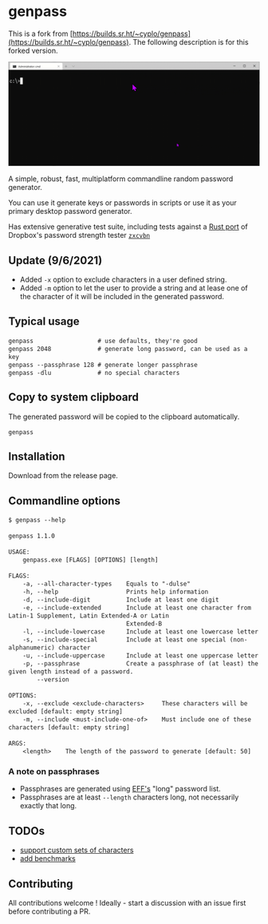 # genpass

This is a fork from [https://builds.sr.ht/~cyplo/genpass](https://builds.sr.ht/~cyplo/genpass). The following description is for this forked version.

![demo](https://github.com/0x7FFFFFFFFFFFFFFF/genpass/raw/master/genpass.gif "")


A simple, robust, fast, multiplatform commandline random password generator.

You can use it generate keys or passwords in scripts or use it as your primary desktop password generator.

Has extensive generative test suite, including tests against a [Rust port](https://crates.io/crates/zxcvbn) of Dropbox's password strength tester [`zxcvbn`](https://www.usenix.org/conference/usenixsecurity16/technical-sessions/presentation/wheeler)

## Update (9/6/2021)
* Added `-x` option to exclude characters in a user defined string.
* Added `-m` option to let the user to provide a string and at lease one of the character of it will be included in the generated password.

## Typical usage
```
genpass                  # use defaults, they're good
genpass 2048             # generate long password, can be used as a key
genpass --passphrase 128 # generate longer passphrase
genpass -dlu             # no special characters
```

## Copy to system clipboard

The generated password will be copied to the clipboard automatically.
```
genpass
```


## Installation
Download from the release page.

## Commandline options
```
$ genpass --help

genpass 1.1.0

USAGE:
    genpass.exe [FLAGS] [OPTIONS] [length]

FLAGS:
    -a, --all-character-types    Equals to "-dulse"
    -h, --help                   Prints help information
    -d, --include-digit          Include at least one digit
    -e, --include-extended       Include at least one character from Latin-1 Supplement, Latin Extended-A or Latin
                                 Extended-B
    -l, --include-lowercase      Include at least one lowercase letter
    -s, --include-special        Include at least one special (non-alphanumeric) character
    -u, --include-uppercase      Include at least one uppercase letter
    -p, --passphrase             Create a passphrase of (at least) the given length instead of a password.
        --version

OPTIONS:
    -x, --exclude <exclude-characters>     These characters will be excluded [default: empty string]
    -m, --include <must-include-one-of>    Must include one of these characters [default: empty string]

ARGS:
    <length>    The length of the password to generate [default: 50]
```

### A note on passphrases
* Passphrases are generated using [EFF's](https://www.eff.org/deeplinks/2016/07/new-wordlists-random-passphrases) "long" password list.
* Passphrases are at least `--length` characters long, not necessarily exactly that long.

## TODOs
* [support custom sets of characters](https://github.com/cyplo/genpass/issues/4)
* [add benchmarks](https://github.com/cyplo/genpass/issues/5)

## Contributing
All contributions welcome !
Ideally - start a discussion with an issue first before contributing a PR.
